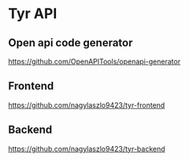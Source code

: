 # Tyr API
## Open api code generator
https://github.com/OpenAPITools/openapi-generator

## Frontend
https://github.com/nagylaszlo9423/tyr-frontend

## Backend
https://github.com/nagylaszlo9423/tyr-backend
